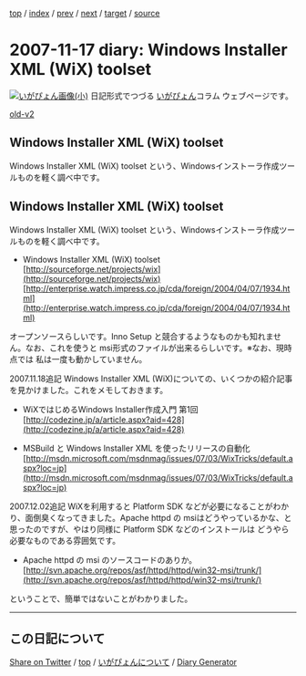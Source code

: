[top](https://igapyon.github.io/diary/) 
 / [index](https://igapyon.github.io/diary/2007/index.html) 
 / [prev](https://igapyon.github.io/diary/2007/ig071111.html) 
 / [next](https://igapyon.github.io/diary/2007/ig071121.html) 
 / [target](https://igapyon.github.io/diary/2007/ig071117.html) 
 / [source](https://github.com/igapyon/diary/blob/gh-pages/2007/ig071117.html.src.md) 

2007-11-17 diary: Windows Installer XML (WiX) toolset
=====================================================================================================
[![いがぴょん画像(小)](https://igapyon.github.io/diary/images/iga200306s.jpg "いがぴょん")](https://igapyon.github.io/diary/memo/memoigapyon.html) 日記形式でつづる [いがぴょん](https://igapyon.github.io/diary/memo/memoigapyon.html)コラム ウェブページです。

[old-v2](ig071117-orig.html)

## Windows Installer XML (WiX) toolset

Windows Installer XML (WiX) toolset という、Windowsインストーラ作成ツールものを軽く調べ中です。


## Windows Installer XML (WiX) toolset

Windows Installer XML (WiX) toolset という、Windowsインストーラ作成ツールものを軽く調べ中です。

* Windows Installer XML (WiX) toolset
  [http://sourceforge.net/projects/wix](http://sourceforge.net/projects/wix)
  [http://enterprise.watch.impress.co.jp/cda/foreign/2004/04/07/1934.html](http://enterprise.watch.impress.co.jp/cda/foreign/2004/04/07/1934.html)

オープンソースらしいです。Inno Setup と競合するようなものかも知れません。なお、これを使うと msi形式のファイルが出来るらしいです。※なお、現時点では 私は一度も動かしていません。

2007.11.18追記 Windows Installer XML (WiX)についての、いくつかの紹介記事を見かけました。これをメモしておきます。

* WiXではじめるWindows Installer作成入門 第1回
  [http://codezine.jp/a/article.aspx?aid=428](http://codezine.jp/a/article.aspx?aid=428)
  
* MSBuild と Windows Installer XML を使ったリリースの自動化
  [http://msdn.microsoft.com/msdnmag/issues/07/03/WixTricks/default.aspx?loc=jp](http://msdn.microsoft.com/msdnmag/issues/07/03/WixTricks/default.aspx?loc=jp)

2007.12.02追記 WiXを利用すると Platform SDK などが必要になることがわかり、面倒臭くなってきました。Apache httpd の msiはどうやっているかな、と思ったのですが、やはり同様に Platform SDK などのインストールは どうやら必要なものである雰囲気です。

* Apache httpd の msi のソースコードのありか。
  [http://svn.apache.org/repos/asf/httpd/httpd/win32-msi/trunk/](http://svn.apache.org/repos/asf/httpd/httpd/win32-msi/trunk/)

ということで、簡単ではないことがわかりました。

----------------------------------------------------------------------------------------------------

## この日記について

[Share on Twitter](https://twitter.com/intent/tweet?hashtags=igapyon%2Cdiary%2C%E3%81%84%E3%81%8C%E3%81%B4%E3%82%87%E3%82%93&text=Windows+Installer+XML+%28WiX%29+toolset&url=https%3A%2F%2Figapyon.github.io%2Fdiary%2F2007%2Fig071117.html) / [top](https://igapyon.github.io/diary/) / [いがぴょんについて](https://igapyon.github.io/diary/memo/memoigapyon.html) / [Diary Generator](https://github.com/igapyon/igapyonv3)
